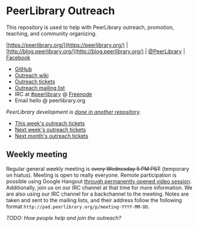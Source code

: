PeerLibrary Outreach
====================

This repository is used to help with PeerLibrary outreach, promotion, teaching, and community organizing.

[https://peerlibrary.org/](https://peerlibrary.org/) | [http://blog.peerlibrary.org/](http://blog.peerlibrary.org/) | [@PeerLibrary](https://twitter.com/PeerLibrary) | [Facebook](https://www.facebook.com/PeerLibrary)

* [GitHub](https://github.com/peerlibrary/outreach)
* [Outreach wiki](https://github.com/peerlibrary/outreach/wiki)
* [Outreach tickets](https://github.com/peerlibrary/outreach/issues)
* [Outreach mailing list](http://lists.peerlibrary.org/lists/info/outreach)
* IRC at [#peerlibrary](https://webchat.freenode.net/?channels=peerlibrary) @ [Freenode](http://freenode.net/)
* Email hello @ peerlibrary.org

_PeerLibrary development is [done in another repository](https://github.com/peerlibrary/peerlibrary)._

* [This week's outreach tickets](https://github.com/peerlibrary/outreach/milestones/This%20week)
* [Next week's outreach tickets](https://github.com/peerlibrary/outreach/milestones/Next%20week)
* [Next month's outreach tickets](https://github.com/peerlibrary/outreach/milestones/Next%20month)

Weekly meeting
--------------

Regular general weekly meeting is ~~every Wednesday 5 PM PST~~ (temporary on hiatus). Meeting is open to really
everyone. Remote participation is possible using Google Hangout [through permanently opened video session](https://plus.google.com/hangouts/_/calendar/YmVya2VsZXkuZWR1X2UyYTVhcWc4cXJnaWM2bnQ2ZDk0OG0yNXJnQGdyb3VwLmNhbGVuZGFyLmdvb2dsZS5jb20.kijreb7bhpl8qfkr7n9d549so4). Additionally, join us on our IRC
channel at that time for more information. We are also using our IRC channel for a backchannel
to the meeting. Notes are taken and sent to the mailing lists, and their address follow the
following format `http://pad.peerlibrary.org/p/meeting-YYYY-MM-DD`.

_TODO: How people help and join the outreach?_
